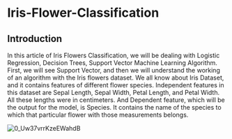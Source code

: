 # Iris-Flower-Classification
## Introduction
In this article of Iris Flowers Classification, we will be dealing with Logistic Regression, Decision Trees, Support Vector Machine Learning Algorithm. First, we will see Support Vector, and then we will understand the working of an algorithm with the Iris flowers dataset. We all know about Iris Dataset, and it contains features of different flower species. Independent features in this dataset are Sepal Length, Sepal Width, Petal Length, and Petal Width. All these lengths were in centimeters. And Dependent feature, which will be the output for the model, is Species. It contains the name of the species to which that particular flower with those measurements belongs.

![0_Uw37vrrKzeEWahdB](https://github.com/arshad33199/Iris-Flower-Classification/assets/142779412/2fe4992e-c5f6-42df-8dbc-20f5e1e1369c)
